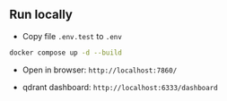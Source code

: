 ## Run locally

- Copy file `.env.test` to `.env`

```bash
docker compose up -d --build
```

- Open in browser: `http://localhost:7860/`

- qdrant dashboard: `http://localhost:6333/dashboard`

